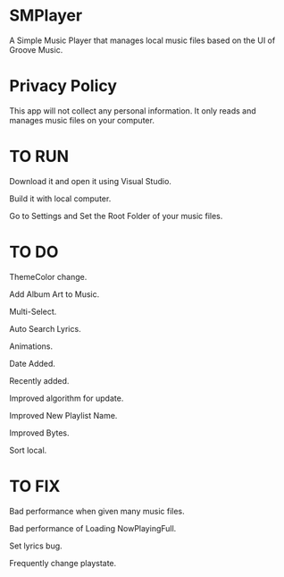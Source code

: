 # SMPlayer
A Simple Music Player that manages local music files based on the UI of Groove Music.

# Privacy Policy
This app will not collect any personal information. It only reads and manages music files on your computer.

# TO RUN
Download it and open it using Visual Studio.

Build it with local computer.

Go to Settings and Set the Root Folder of your music files.

# TO DO
ThemeColor change.

Add Album Art to Music.

Multi-Select.

Auto Search Lyrics.

Animations.

Date Added.

Recently added.

Improved algorithm for update.

Improved New Playlist Name.

Improved Bytes.

Sort local.

# TO FIX
Bad performance when given many music files.

Bad performance of Loading NowPlayingFull.

Set lyrics bug.

Frequently change playstate.